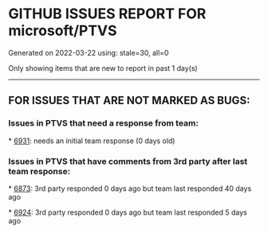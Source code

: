 
# GITHUB ISSUES REPORT FOR microsoft/PTVS


Generated on 2022-03-22 using: stale=30, all=0


Only showing items that are new to report in past 1 day(s)


---

## FOR ISSUES THAT ARE NOT MARKED AS BUGS:


### Issues in PTVS that need a response from team:


\* [6931](https://github.com/microsoft/PTVS/issues/6931 "(from visualstudio-docs repo) &quot;Call the DLL from Python&quot; example not working"): needs an initial team response (0 days old)

### Issues in PTVS that have comments from 3rd party after last team response:


\* [6873](https://github.com/microsoft/PTVS/issues/6873 "VS python cannot find the python environment after uninstalling/reinstalling VS"): 3rd party responded 0 days ago but team last responded 40 days ago

\* [6924](https://github.com/microsoft/PTVS/issues/6924 "can not debug both python and C code"): 3rd party responded 0 days ago but team last responded 5 days ago
